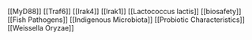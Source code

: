[[MyD88]]
[[Traf6]]
[[Irak4]]
[[Irak1]]
[[Lactococcus lactis]]
[[biosafety]]
[[Fish Pathogens]]
[[Indigenous Microbiota]]
[[Probiotic Characteristics]]
[[Weissella Oryzae]]
